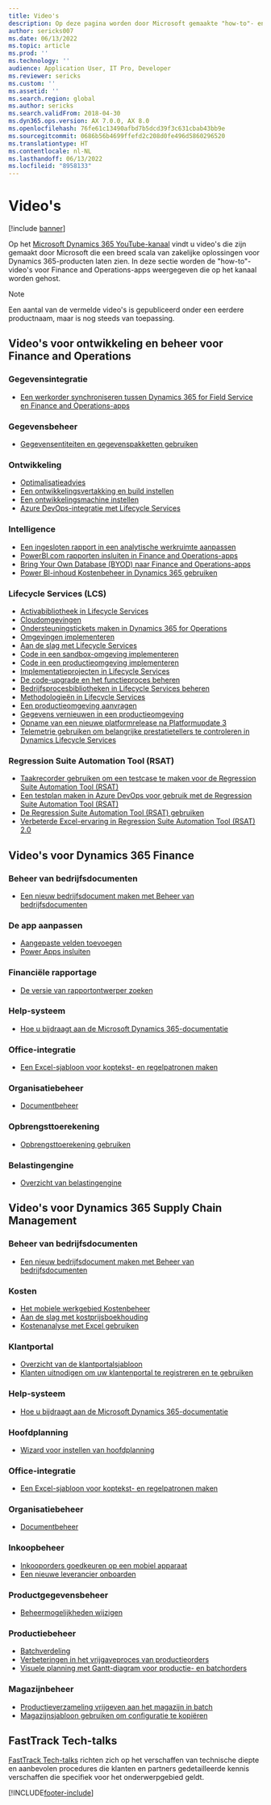 ```yaml
---
title: Video's
description: Op deze pagina worden door Microsoft gemaakte "how-to"- en Tech Talk-video's met betrekking tot Finance and Operations-apps weergegeven die beschikbaar zijn op YouTube en andere sites.
author: sericks007
ms.date: 06/13/2022
ms.topic: article
ms.prod: ''
ms.technology: ''
audience: Application User, IT Pro, Developer
ms.reviewer: sericks
ms.custom: ''
ms.assetid: ''
ms.search.region: global
ms.author: sericks
ms.search.validFrom: 2018-04-30
ms.dyn365.ops.version: AX 7.0.0, AX 8.0
ms.openlocfilehash: 76fe61c13490afbd7b5dcd39f3c631cbab43bb9e
ms.sourcegitcommit: 0686b56b4699ffefd2c208d0fe496d5860296520
ms.translationtype: HT
ms.contentlocale: nl-NL
ms.lasthandoff: 06/13/2022
ms.locfileid: "8958133"
---
```

# <a name="videos"></a>Video's 

[!include [banner](../includes/banner.md)]

Op het [Microsoft Dynamics 365 YouTube-kanaal](https://www.youtube.com/channel/UCJGCg4rB3QSs8y_1FquelBQ) vindt u video's die zijn gemaakt door Microsoft die een breed scala van zakelijke oplossingen voor Dynamics 365-producten laten zien. In deze sectie worden de "how-to"-video's voor Finance and Operations-apps weergegeven die op het kanaal worden gehost.

> [!Note]
> Een aantal van de vermelde video's is gepubliceerd onder een eerdere productnaam, maar is nog steeds van toepassing.

## <a name="videos-for-finance-and-operations-development-and-administration"></a>Video's voor ontwikkeling en beheer voor Finance and Operations

### <a name="data-integration"></a>Gegevensintegratie

- [Een werkorder synchroniseren tussen Dynamics 365 for Field Service en Finance and Operations-apps](https://www.youtube.com/watch?v=46ylO7raZAo&feature=youtu.be)

### <a name="data-management"></a>Gegevensbeheer

- [Gegevensentiteiten en gegevenspakketten gebruiken](https://www.youtube.com/watch?v=UCyzbA41j8g&feature=youtu.be)

### <a name="development"></a>Ontwikkeling

- [Optimalisatieadvies](https://www.youtube.com/watch?v=MRsAzgFCUSQ&t=4s)
- [Een ontwikkelingsvertakking en build instellen](https://www.youtube.com/watch?v=qXLd-NMx9OY)
- [Een ontwikkelingsmachine instellen](https://www.youtube.com/watch?v=cqp9MetfiyM)
- [Azure DevOps-integratie met Lifecycle Services](https://www.youtube.com/watch?v=0QyyyUp1zHQ&t=1s)

### <a name="intelligence"></a>Intelligence

- [Een ingesloten rapport in een analytische werkruimte aanpassen](https://youtu.be/_8WlwmSggcQ)
- [PowerBI.com rapporten insluiten in Finance and Operations-apps](https://youtu.be/gGWuNJDoi-M)
- [Bring Your Own Database (BYOD) naar Finance and Operations-apps](https://www.youtube.com/watch?v=-MaxtBJu2_o&feature=youtu.be)
- [Power BI-inhoud Kostenbeheer in Dynamics 365 gebruiken](https://www.youtube.com/watch?v=5jWHnM_C7WM&feature=youtu.be)

### <a name="lifecycle-services-lcs"></a>Lifecycle Services (LCS)

- [Activabibliotheek in Lifecycle Services](https://www.youtube.com/watch?v=z-2xMRa1nOs)
- [Cloudomgevingen](https://www.youtube.com/watch?v=igjVt1lbyLQ&t=17s)
- [Ondersteuningstickets maken in Dynamics 365 for Operations](https://www.youtube.com/watch?v=avENUYBTBlA&t=2s)
- [Omgevingen implementeren](https://www.youtube.com/watch?v=FUROjGuhQEA&t=68s)
- [Aan de slag met Lifecycle Services](https://www.youtube.com/watch?v=qLBjKAPaqN4&t=24s)
- [Code in een sandbox-omgeving implementeren](https://www.youtube.com/watch?v=5azLeOO078k)
- [Code in een productieomgeving implementeren](https://www.youtube.com/watch?v=ogXo-saZkmE&t=2s)
- [Implementatieprojecten in Lifecycle Services](https://www.youtube.com/watch?v=V1vVOgcTuw4&t=18s)
- [De code-upgrade en het functieproces beheren](https://www.youtube.com/watch?v=M-AtR6ocYM8&feature=youtu.be)
- [Bedrijfsprocesbibliotheken in Lifecycle Services beheren](https://www.youtube.com/watch?v=S5msxj-2-x0)
- [Methodologieën in Lifecycle Services](https://www.youtube.com/watch?v=YRMJ15DvgZ8)
- [Een productieomgeving aanvragen](https://www.youtube.com/watch?v=5j1GapLr3MY&feature=youtu.be)
- [Gegevens vernieuwen in een productieomgeving](https://www.youtube.com/watch?v=VCd5SgkYPTw)
- [Opname van een nieuwe platformrelease na Platformupdate 3](https://www.youtube.com/watch?v=nkiKP2Au6OQ&feature=youtu.be)
- [Telemetrie gebruiken om belangrijke prestatietellers te controleren in Dynamics Lifecycle Services](https://www.youtube.com/watch?v=18u6SC8GeFY&feature=youtu.be)

### <a name="regression-suite-automation-tool-rsat"></a>Regression Suite Automation Tool (RSAT)

- [Taakrecorder gebruiken om een testcase te maken voor de Regression Suite Automation Tool (RSAT)](https://youtu.be/bBr4BXAxTNI)
- [Een testplan maken in Azure DevOps voor gebruik met de Regression Suite Automation Tool (RSAT)](https://youtu.be/3jIuBleAnQk) 
- [De Regression Suite Automation Tool (RSAT) gebruiken](https://youtu.be/uhN9JItzGAk)
- [Verbeterde Excel-ervaring in Regression Suite Automation Tool (RSAT) 2.0](https://youtu.be/fcEkSIVQ1Bg)


## <a name="videos-for-dynamics-365-finance"></a>Video's voor Dynamics 365 Finance

### <a name="business-document-management"></a>Beheer van bedrijfsdocumenten
- [Een nieuw bedrijfsdocument maken met Beheer van bedrijfsdocumenten](https://www.youtube.com/watch?v=gAIYl-mM_pw)

### <a name="customize-the-app"></a>De app aanpassen
- [Aangepaste velden toevoegen](https://www.youtube.com/watch?v=gWSGZI9Vtnc)
- [Power Apps insluiten](https://www.youtube.com/watch?v=x3qyA1bH-NY)

### <a name="financial-reporting"></a>Financiële rapportage
- [De versie van rapportontwerper zoeken](https://www.youtube.com/embed/icfA5Q3kp4w)

### <a name="help-system"></a>Help-systeem

- [Hoe u bijdraagt aan de Microsoft Dynamics 365-documentatie](https://youtu.be/m5djioozRbg)

### <a name="office-integration"></a>Office-integratie

- [Een Excel-sjabloon voor koptekst- en regelpatronen maken](https://www.youtube.com/watch?v=RTicLb-6dbI&feature=youtu.be)

### <a name="organization-administration"></a>Organisatiebeheer

- [Documentbeheer](https://www.youtube.com/watch?v=p4rl1CkiLN4&feature=youtu.be)

### <a name="revenue-recognition"></a>Opbrengsttoerekening
- [Opbrengsttoerekening gebruiken](https://youtu.be/v3amIsiqvoo)

### <a name="tax-engine"></a>Belastingengine

- [Overzicht van belastingengine](https://www.youtube.com/watch?v=jAFpEBOtNWI&feature=youtu.be)


## <a name="videos-for-dynamics-365-supply-chain-management"></a>Video's voor Dynamics 365 Supply Chain Management

### <a name="business-document-management"></a>Beheer van bedrijfsdocumenten
- [Een nieuw bedrijfsdocument maken met Beheer van bedrijfsdocumenten](https://www.youtube.com/watch?v=gAIYl-mM_pw)

### <a name="costs"></a>Kosten
- [Het mobiele werkgebied Kostenbeheer](https://youtu.be/imsuTg8rUVk)
- [Aan de slag met kostprijsboekhouding](https://youtu.be/1pUDtJQZ8FU)
- [Kostenanalyse met Excel gebruiken](https://youtu.be/-HKHYdClvx8)

### <a name="customer-portal"></a>Klantportal
- [Overzicht van de klantportalsjabloon](https://youtu.be/nPrqoLuHfV8)
- [Klanten uitnodigen om uw klantenportal te registreren en te gebruiken](https://youtu.be/drGUYHX9QIQ)

### <a name="help-system"></a>Help-systeem

- [Hoe u bijdraagt aan de Microsoft Dynamics 365-documentatie](https://youtu.be/m5djioozRbg)

### <a name="master-planning"></a>Hoofdplanning
- [Wizard voor instellen van hoofdplanning](https://youtu.be/c-e6n-8rZb4)

### <a name="office-integration"></a>Office-integratie

- [Een Excel-sjabloon voor koptekst- en regelpatronen maken](https://www.youtube.com/watch?v=RTicLb-6dbI&feature=youtu.be)

### <a name="organization-administration"></a>Organisatiebeheer

- [Documentbeheer](https://www.youtube.com/watch?v=p4rl1CkiLN4&feature=youtu.be)

### <a name="procurement-and-sourcing"></a>Inkoopbeheer

- [Inkooporders goedkeuren op een mobiel apparaat](https://youtu.be/gZ-gOlJe7H8)
- [Een nieuwe leverancier onboarden](https://www.youtube.com/watch?v=0KUc3AGaTKk&feature=youtu.be)

### <a name="product-information-management"></a>Productgegevensbeheer
- [Beheermogelijkheden wijzigen](https://youtu.be/N313FqvRuBc)

### <a name="production-control"></a>Productiebeheer

- [Batchverdeling](https://www.youtube.com/watch?v=4SNLWsU9KyI&feature=youtu.be)
- [Verbeteringen in het vrijgaveproces van productieorders](https://www.youtube.com/watch?v=Rm3ojAz6Zu0&feature=youtu.be)
- [Visuele planning met Gantt-diagram voor productie- en batchorders](https://youtu.be/BtbuShkGj4I)


### <a name="warehouse-management"></a>Magazijnbeheer

- [Productieverzameling vrijgeven aan het magazijn in batch](https://youtu.be/8urAJn50dQ8)
- [Magazijnsjabloon gebruiken om configuratie te kopiëren](https://www.youtube.com/watch?v=K2WIfFlqJYs&feature=youtu.be)

## <a name="fasttrack-tech-talks"></a>FastTrack Tech-talks

[FastTrack Tech-talks](https://community.dynamics.com/365/b/techtalks?c=Finance%20and%20Operations) richten zich op het verschaffen van technische diepte en aanbevolen procedures die klanten en partners gedetailleerde kennis verschaffen die specifiek voor het onderwerpgebied geldt.




[!INCLUDE[footer-include](../../../includes/footer-banner.md)]

